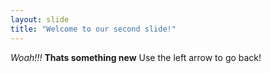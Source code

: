 ```yaml
---
layout: slide
title: "Welcome to our second slide!"
---
```

*Woah!!!* **Thats something new**
Use the left arrow to go back!
